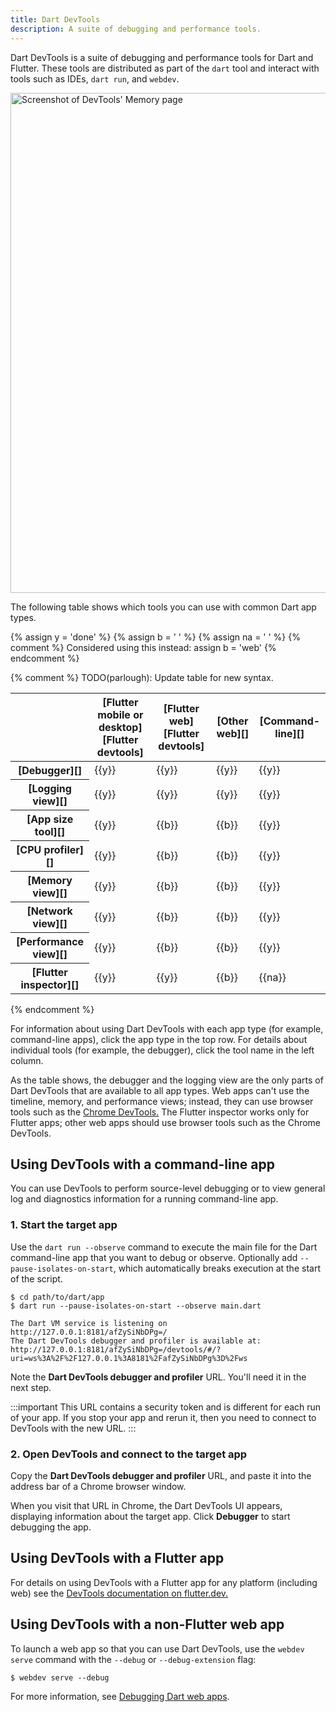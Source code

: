 ```yaml
---
title: Dart DevTools
description: A suite of debugging and performance tools.
---
```


Dart DevTools is a suite of debugging and performance tools
for Dart and Flutter.
These tools are distributed as part of the `dart` tool
and interact with tools such as IDEs, `dart run`, and `webdev`.

<img src="/assets/img/tools/devtools.png" width="800" alt="Screenshot of DevTools' Memory page">

The following table shows which tools
you can use with common Dart app types.

{% assign y = '<span class="material-icons" title="supported">done</span>' %}
{% assign b = '&nbsp;' %}
{% assign na = '&nbsp;' %}
{% comment %}
  Considered using this instead:
  assign b = '<span class="material-icons" title="use browser tools instead">web</span>'
{% endcomment %}

{% comment %}
TODO(parlough): Update table for new syntax.
<div class="table-wrapper">
<table class="table table-striped">
  <thead>
    <tr>
      <th>&nbsp;</th>
      <th scope="col">[Flutter mobile or desktop][Flutter devtools]</th>
      <th scope="col">[Flutter web][Flutter devtools]</th>
      <th scope="col">[Other web][]</th>
      <th scope="col">[Command-line][]</th>
    </tr>
  </thead>
  <tbody>
    <tr>
      <th scope="row">[Debugger][]</th>
      <td>{{y}}</td> <!-- fma -->
      <td>{{y}}</td> <!-- fwa -->
      <td>{{y}}</td> <!-- owa -->
      <td>{{y}}</td> <!-- cla -->
    </tr>
    <tr>
      <th scope="row">[Logging view][]</th>
      <td>{{y}}</td> <!-- fma -->
      <td>{{y}}</td> <!-- fwa -->
      <td>{{y}}</td> <!-- owa -->
      <td>{{y}}</td> <!-- cla -->
    </tr>
    <tr>
      <th scope="row">[App size tool][]</th>
      <td>{{y}}</td> <!-- fma -->
      <td>{{b}}</td> <!-- fwa -->
      <td>{{b}}</td> <!-- owa -->
      <td>{{y}}</td> <!-- cla -->
    </tr>
    <tr>
      <th scope="row">[CPU profiler][]</th>
      <td>{{y}}</td> <!-- fma -->
      <td>{{b}}</td> <!-- fwa -->
      <td>{{b}}</td> <!-- owa -->
      <td>{{y}}</td> <!-- cla -->
    </tr>
    <tr>
      <th scope="row">[Memory view][]</th>
      <td>{{y}}</td> <!-- fma -->
      <td>{{b}}</td> <!-- fwa -->
      <td>{{b}}</td> <!-- owa -->
      <td>{{y}}</td> <!-- cla -->
    </tr>
    <tr>
      <th scope="row">[Network view][]</th>
      <td>{{y}}</td> <!-- fma -->
      <td>{{b}}</td> <!-- fwa -->
      <td>{{b}}</td> <!-- owa -->
      <td>{{y}}</td> <!-- cla -->
    </tr>
    <tr>
      <th scope="row">[Performance view][]</th>
      <td>{{y}}</td> <!-- fma -->
      <td>{{b}}</td> <!-- fwa -->
      <td>{{b}}</td> <!-- owa -->
      <td>{{y}}</td> <!-- cla -->
    </tr>
    <tr>
      <th scope="row">[Flutter inspector][]</th>
      <td>{{y}}</td> <!-- fma -->
      <td>{{y}}</td> <!-- fwa -->
      <td>{{b}}</td> <!-- owa -->
      <td>{{na}}</td> <!-- cla -->
    </tr>
  </tbody>
</table>
</div>
{% endcomment %}

For information about using Dart DevTools with each app type
(for example, command-line apps),
click the app type in the top row.
For details about individual tools
(for example, the debugger),
click the tool name in the left column.

As the table shows, the debugger and the logging view
are the only parts of Dart DevTools that are available to all app types.
Web apps can't use the timeline, memory, and performance views;
instead, they can use browser tools such as the [Chrome DevTools.][]
The Flutter inspector works only for Flutter apps;
other web apps should use browser tools such as the Chrome DevTools.


## Using DevTools with a command-line app

You can use DevTools to perform source-level debugging 
or to view general log and diagnostics information
for a running command-line app.


### 1. Start the target app

Use the `dart run --observe` command to execute the main file
for the Dart command-line app that you want to debug or observe.
Optionally add `--pause-isolates-on-start`,
which automatically breaks execution at the start of the script.

```console
$ cd path/to/dart/app
$ dart run --pause-isolates-on-start --observe main.dart

The Dart VM service is listening on http://127.0.0.1:8181/afZySiNbDPg=/
The Dart DevTools debugger and profiler is available at: http://127.0.0.1:8181/afZySiNbDPg=/devtools/#/?uri=ws%3A%2F%2F127.0.0.1%3A8181%2FafZySiNbDPg%3D%2Fws
```

Note the **Dart DevTools debugger and profiler** URL.
You'll need it in the next step.

:::important
This URL contains a security token and
is different for each run of your app.
If you stop your app and rerun it,
then you need to connect to DevTools with the new URL.
:::

### 2. Open DevTools and connect to the target app

Copy the **Dart DevTools debugger and profiler** URL,
and paste it into the address bar of a Chrome browser window.

When you visit that URL in Chrome,
the Dart DevTools UI appears,
displaying information about the target app.
Click **Debugger** to start debugging the app.


## Using DevTools with a Flutter app

For details on using DevTools with a Flutter app for any platform
(including web) see the
[DevTools documentation on flutter.dev.][Flutter devtools]


## Using DevTools with a non-Flutter web app

To launch a web app so that you can use Dart DevTools,
use the `webdev serve` command with the `--debug` or `--debug-extension` flag:

```console
$ webdev serve --debug
```

For more information, see [Debugging Dart web apps][].

[App size tool]: {{site.flutter-docs}}/development/tools/devtools/app-size
[Chrome DevTools.]: https://developer.chrome.com/docs/devtools/
[Command-line]: #using-devtools-with-a-command-line-app
[CPU profiler]: {{site.flutter-docs}}/development/tools/devtools/cpu-profiler
[Debugger]: {{site.flutter-docs}}/development/tools/devtools/debugger
[Debugging Dart web apps]: /web/debugging
[Flutter inspector]: {{site.flutter-docs}}/development/tools/devtools/inspector
[Flutter devtools]: {{site.flutter-docs}}/development/tools/devtools/overview
[Logging view]: {{site.flutter-docs}}/development/tools/devtools/logging
[Memory view]: {{site.flutter-docs}}/development/tools/devtools/memory
[Network view]: {{site.flutter-docs}}/development/tools/devtools/network
[Other web]: #using-devtools-with-a-non-flutter-web-app
[Performance view]: {{site.flutter-docs}}/development/tools/devtools/performance
[Timeline view]: {{site.flutter-docs}}/development/tools/devtools/timeline
